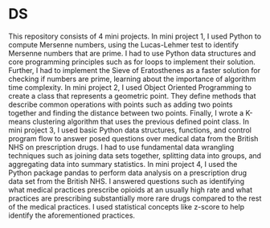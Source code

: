 # DS
This repository consists of 4 mini projects. In mini project 1,  I used Python to compute Mersenne numbers, using the Lucas-Lehmer test to identify Mersenne numbers that are prime. I had to use Python data structures and core programming principles such as for loops to implement their solution. Further, I had to implement the Sieve of Eratosthenes as a faster solution for checking if numbers are prime, learning about the importance of algorithm time complexity. In mini project 2, I used Object Oriented Programming to create a class that represents a geometric point. They define methods that describe common operations with points such as adding two points together and finding the distance between two points. Finally, I wrote a K-means clustering algorithm that uses the previous defined point class. In mini project 3, I used basic Python data structures, functions, and control program flow to answer posed questions over medical data from the British NHS on prescription drugs. I  had to use fundamental data wrangling techniques such as joining data sets together, splitting data into groups, and aggregating data into summary statistics. In mini project 4, I used the Python package pandas to perform data analysis on a prescription drug data set from the British NHS. I  answered questions such as identifying what medical practices prescribe opioids at an usually high rate and what practices are prescribing substantially more rare drugs compared to the rest of the medical practices. I used statistical concepts like z-score to help identify the aforementioned practices.
